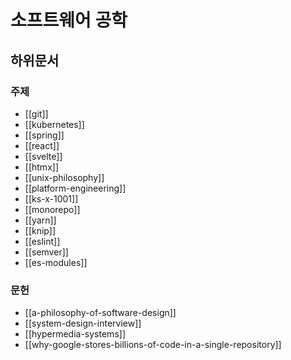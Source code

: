 # 소프트웨어 공학

## 하위문서

### 주제

- [[git]]
- [[kubernetes]]
- [[spring]]
- [[react]]
- [[svelte]]
- [[htmx]]
- [[unix-philosophy]]
- [[platform-engineering]]
- [[ks-x-1001]]
- [[monorepo]]
- [[yarn]]
- [[knip]]
- [[eslint]]
- [[semver]]
- [[es-modules]]

### 문헌

- [[a-philosophy-of-software-design]]
- [[system-design-interview]]
- [[hypermedia-systems]]
- [[why-google-stores-billions-of-code-in-a-single-repository]]
